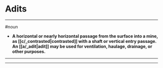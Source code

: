 # Adits
---
#noun
- **A horizontal or nearly horizontal passage from the surface into a mine, as [[c/_contrasted|contrasted]] with a shaft or vertical entry passage. An [[a/_adit|adit]] may be used for ventilation, haulage, drainage, or other purposes.**
---
---
